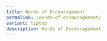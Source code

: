 ```yaml
---
title: Words of Encouragement
permalink: /words-of-encouragement/
variant: tiptap
description: Words of Encouragement
---
```

